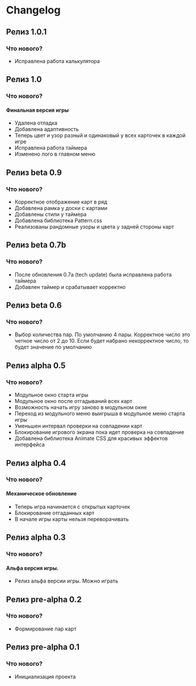 # Changelog


## Релиз 1.0.1

### Что нового?
- Исправлена работа калькулятора


## Релиз 1.0

### Что нового?
#### Финальная версия игры
- Удалена отладка
- Добавлена адаптивность
- Теперь цвет и узор разный и одинаковый у всех карточек в каждой игре
- Исправлена работа таймера
- Изменено лого в главном меню

## Релиз beta 0.9

### Что нового?

- Корректное отображение карт в ряд
- Добавлена рамка у доски с картами
- Добавлены стили у таймера
- Добавлена библиотека Pattern.css 
- Реализованы рандомные узоры и цвета у задней стороны карт


## Релиз beta 0.7b

### Что нового?

- После обновления 0.7a (tech update) была исправлена работа таймера
- Добавлен таймер и срабатывает корректно


## Релиз beta 0.6

### Что нового?

- Выбор количества пар. По умолчанию 4 пары. 
Корректное число это четное число от 2 до 10.
Если будет набрано некорректное число, то будет значение по умолчанию

## Релиз alpha 0.5

### Что нового?

- Модульное окно старта игры
- Модульное окно после отгадываний всех карт
- Возможность начать игру заново в модульном окне
- Переход из модульного меню выигрыша в модульное меню старта игры
- Уменьшен интервал проверки на совпадении карт
- Блокирование игрового экрана пока идет проверка на совпадение
- Добавлена библиотека Animate CSS для красивых эффектов интерфейса

## Релиз alpha 0.4

### Что нового?

#### Механическое обновление
- Теперь игра начинается с открытых карточек
- Блокирование отгаданных карт
- В начале игры карты нельзя переворачивать 

## Релиз alpha 0.3

### Что нового?
#### Альфа версия игры.
- Релиз альфа версии игры. Можно играть

## Релиз pre-alpha 0.2

### Что нового?

- Формирование пар карт

## Релиз pre-alpha 0.1

### Что нового?

- Инициализация проекта


